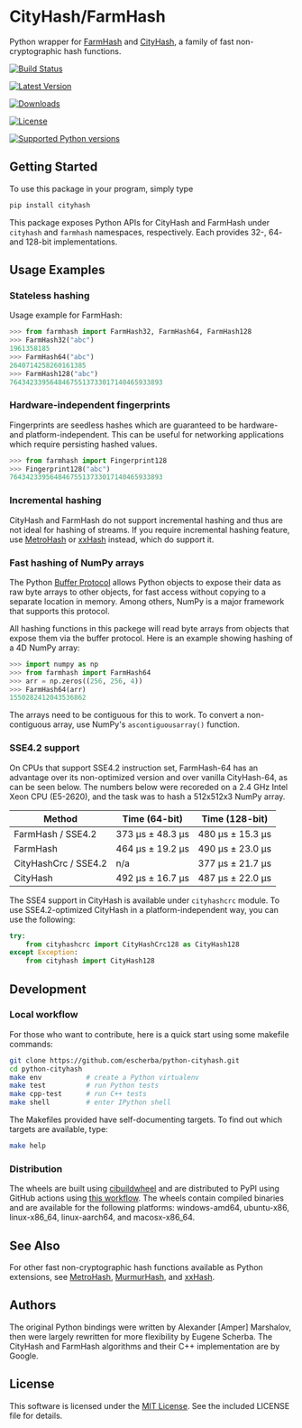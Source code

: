 # CityHash/FarmHash

Python wrapper for [FarmHash](https://github.com/google/farmhash) and
[CityHash](https://github.com/google/cityhash), a family of fast
non-cryptographic hash functions.

[![Build
Status](https://github.com/escherba/python-cityhash/actions/workflows/build.yml/badge.svg?branch=master)](https://github.com/escherba/python-cityhash/actions/workflows/build.yml?branch=master)

[![Latest
Version](https://img.shields.io/pypi/v/cityhash.svg)](https://pypi.python.org/pypi/cityhash)

[![Downloads](https://img.shields.io/pypi/dm/cityhash.svg)](https://pypi.python.org/pypi/cityhash)

[![License](https://img.shields.io/pypi/l/cityhash.svg)](https://opensource.org/licenses/mit-license)

[![Supported Python
versions](https://img.shields.io/pypi/pyversions/cityhash.svg)](https://pypi.python.org/pypi/cityhash)

## Getting Started

To use this package in your program, simply type

``` bash
pip install cityhash
```

This package exposes Python APIs for CityHash and FarmHash under
`cityhash` and `farmhash` namespaces, respectively. Each provides 32-,
64- and 128-bit implementations.

## Usage Examples

### Stateless hashing

Usage example for FarmHash:

``` python
>>> from farmhash import FarmHash32, FarmHash64, FarmHash128
>>> FarmHash32("abc")
1961358185
>>> FarmHash64("abc")
2640714258260161385
>>> FarmHash128("abc")
76434233956484675513733017140465933893
```

### Hardware-independent fingerprints

Fingerprints are seedless hashes which are guaranteed to be hardware-
and platform-independent. This can be useful for networking applications
which require persisting hashed values.

``` python
>>> from farmhash import Fingerprint128
>>> Fingerprint128("abc")
76434233956484675513733017140465933893
```

### Incremental hashing

CityHash and FarmHash do not support incremental hashing and thus are
not ideal for hashing of streams. If you require incremental hashing
feature, use [MetroHash](https://github.com/escherba/python-metrohash)
or [xxHash](https://github.com/ifduyue/python-xxhash) instead, which do
support it.

### Fast hashing of NumPy arrays

The Python [Buffer
Protocol](https://docs.python.org/3/c-api/buffer.html) allows Python
objects to expose their data as raw byte arrays to other objects, for
fast access without copying to a separate location in memory. Among
others, NumPy is a major framework that supports this protocol.

All hashing functions in this packege will read byte arrays from objects
that expose them via the buffer protocol. Here is an example showing
hashing of a 4D NumPy array:

``` python
>>> import numpy as np
>>> from farmhash import FarmHash64
>>> arr = np.zeros((256, 256, 4))
>>> FarmHash64(arr)
1550282412043536862
```

The arrays need to be contiguous for this to work. To convert a
non-contiguous array, use NumPy's `ascontiguousarray()` function.

### SSE4.2 support

On CPUs that support SSE4.2 instruction set, FarmHash-64 has an
advantage over its non-optimized version and over vanilla CityHash-64,
as can be seen below. The numbers below were recoreded on a 2.4 GHz
Intel Xeon CPU (E5-2620), and the task was to hash a 512x512x3 NumPy
array.

| Method               | Time (64-bit)    | Time (128-bit)   |
|----------------------|------------------|------------------|
| FarmHash / SSE4.2    | 373 µs ± 48.3 µs | 480 µs ± 15.3 µs |
| FarmHash             | 464 µs ± 19.2 µs | 490 µs ± 23.0 µs |
| CityHashCrc / SSE4.2 | n/a              | 377 µs ± 21.7 µs |
| CityHash             | 492 µs ± 16.7 µs | 487 µs ± 22.0 µs |

The SSE4 support in CityHash is available under `cityhashcrc` module. To
use SSE4.2-optimized CityHash in a platform-independent way, you can use
the following:

``` python
try:
    from cityhashcrc import CityHashCrc128 as CityHash128
except Exception:
    from cityhash import CityHash128
```

## Development

### Local workflow

For those who want to contribute, here is a quick start using some
makefile commands:

``` bash
git clone https://github.com/escherba/python-cityhash.git
cd python-cityhash
make env           # create a Python virtualenv
make test          # run Python tests
make cpp-test      # run C++ tests
make shell         # enter IPython shell
```

The Makefiles provided have self-documenting targets. To find out which
targets are available, type:

``` bash
make help
```

### Distribution

The wheels are built using
[cibuildwheel](https://cibuildwheel.readthedocs.io/) and are distributed
to PyPI using GitHub actions using [this
workflow](.github/workflows/publish.yml). The wheels contain compiled
binaries and are available for the following platforms: windows-amd64,
ubuntu-x86, linux-x86\_64, linux-aarch64, and macosx-x86\_64.

## See Also

For other fast non-cryptographic hash functions available as Python
extensions, see
[MetroHash](https://github.com/escherba/python-metrohash),
[MurmurHash](https://github.com/hajimes/mmh3), and
[xxHash](https://github.com/ifduyue/python-xxhash).

## Authors

The original Python bindings were written by Alexander \[Amper\]
Marshalov, then were largely rewritten for more flexibility by Eugene
Scherba. The CityHash and FarmHash algorithms and their C++
implementation are by Google.

## License

This software is licensed under the [MIT
License](http://www.opensource.org/licenses/mit-license). See the
included LICENSE file for details.
